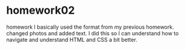 # homework02
homework
I basically used the format from my previous homework. changed photos and added text. I did this so I can understand how to navigate and understand HTML and CSS a bit better. 
